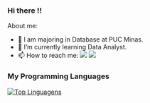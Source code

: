 ### Hi there !!

About me:

- 🔭 l am majoring in Database at PUC Minas.
- 🌱 I’m currently learning Data Analyst.
- 📫 How to reach me: <a href="https://www.linkedin.com/in/<marilda-souza-andradie/>" alt="linkedin" target="_blank"><img src="https://img.shields.io/badge/LinkedIn-%230077B5.svg?&style=flat-square&logo=linkedin&logoColor=white"></a>
<a href="mailto:marilda.souza@unesp.br" alt="gmail" target="_blank"><img src="https://img.shields.io/badge/-Gmail-FF0000?style=flat-square&labelColor=FF0000&logo=gmail&logoColor=white&link=mailto:marilda.souza@unesp.br" /></a>

### My Programming Languages 
                                                                                                     
[![Top Linguagens](https://github-readme-stats.vercel.app/api/top-langs/?username=mahandrade&layout=compact)](https://github.com/anuraghazra/github-readme-stats)
